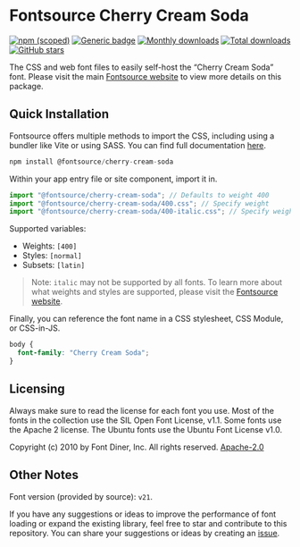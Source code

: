 # Fontsource Cherry Cream Soda

[![npm (scoped)](https://img.shields.io/npm/v/@fontsource/cherry-cream-soda?color=brightgreen)](https://www.npmjs.com/package/@fontsource/cherry-cream-soda) [![Generic badge](https://img.shields.io/badge/fontsource-passing-brightgreen)](https://github.com/fontsource/fontsource) [![Monthly downloads](https://badgen.net/npm/dm/@fontsource/cherry-cream-soda)](https://github.com/fontsource/fontsource) [![Total downloads](https://badgen.net/npm/dt/@fontsource/cherry-cream-soda)](https://github.com/fontsource/fontsource) [![GitHub stars](https://img.shields.io/github/stars/fontsource/fontsource.svg?style=social&label=Star)](https://github.com/fontsource/fontsource/stargazers)

The CSS and web font files to easily self-host the “Cherry Cream Soda” font. Please visit the main [Fontsource website](https://fontsource.org/fonts/cherry-cream-soda) to view more details on this package.

## Quick Installation

Fontsource offers multiple methods to import the CSS, including using a bundler like Vite or using SASS. You can find full documentation [here](https://fontsource.org/docs/getting-started/introduction).

```javascript
npm install @fontsource/cherry-cream-soda
```

Within your app entry file or site component, import it in.

```javascript
import "@fontsource/cherry-cream-soda"; // Defaults to weight 400
import "@fontsource/cherry-cream-soda/400.css"; // Specify weight
import "@fontsource/cherry-cream-soda/400-italic.css"; // Specify weight and style
```

Supported variables:
- Weights: `[400]`
- Styles: `[normal]`
- Subsets: `[latin]`

> Note: `italic` may not be supported by all fonts. To learn more about what weights and styles are supported, please visit the [Fontsource website](https://fontsource.org/fonts/cherry-cream-soda).

Finally, you can reference the font name in a CSS stylesheet, CSS Module, or CSS-in-JS.

```css
body {
  font-family: "Cherry Cream Soda";
}
```

## Licensing
Always make sure to read the license for each font you use. Most of the fonts in the collection use the SIL Open Font License, v1.1. Some fonts use the Apache 2 license. The Ubuntu fonts use the Ubuntu Font License v1.0.

Copyright (c) 2010 by Font Diner, Inc. All rights reserved.
[Apache-2.0](http://www.apache.org/licenses/LICENSE-2.0.html)

## Other Notes
Font version (provided by source): `v21`.

If you have any suggestions or ideas to improve the performance of font loading or expand the existing library, feel free to star and contribute to this repository. You can share your suggestions or ideas by creating an [issue](https://github.com/fontsource/fontsource/issues).